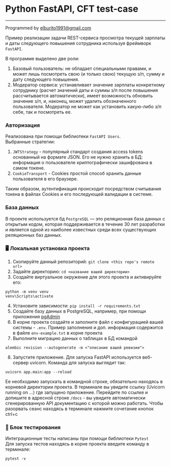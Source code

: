 # Python FastAPI, CFT test-case
---

Programmed by elburito1991@gmail.com

Пример реализации задачи REST-сервиса просмотра текущей зарплаты и даты следующего
повышения сотрудника используя фреймворк `FastAPI`.

В программе выделено две роли:
1. Базовый пользователь: не обладает специальными правами,
и может лишь посмотреть свою (и только свою) текущую з/п, сумму и дату следующего повышения.
2. Модератор сервиса: устанавливает значение зарплаты конкретному сотруднику
(расчет значений даты и суммы з/п после повышения рассчитывается автоматически), имеет возможность обновить значение з/п,
и, наконец, может удалить обозначенного пользователя. Модератор не может как установить какую-либо з/п 
себе, так и посмотреть ее.

### Авторизация
Реализована при помощи библиотеки `FastAPI Users`.<br>
Выбранные стратегии:
1. `JWTStrategy` - популярный стандарт создания access tokens основанный на формате JSON. Его не нужно хранить в БД:
информация о пользователе криптографически зашифрована в самом токене.
2. `CookieTransport` - Cookies простой способ хранить данные пользователя в его браузере.

Таким образом, аутентификация происходит посредством считывания токена в файлах Cookies
и его последующей валидации в системе.

### База данных
В проекте используется бд `PostgreSQL` — это реляционная база данных с открытым кодом, которая поддерживается
в течение 30 лет разработки и является одной из наиболее известных среди всех существующих реляционных баз данных.


### 🖥 Локальная установка проекта
1. Скопируйте данный репозиторий: `git clone <this repo's remote url>`
2. Задайте директорию: `cd <название вашей директории>`
3. Создайте виртуальное окружение для этого проекта и активируйте его:
```
python -m venv venv
venv\Scripts\activate
```
4. Установите зависимости: 
`pip install -r requirements.txt`
5. Создайте базу данных в PostgreSQL, например, при помощи приложения [pgAdmin](https://www.pgadmin.org/download/)
6. В корне проекта создайте и заполните файл с конфигурацией вашей системы - `.env`. 
Пример заполнения и доп. информация содержится в файле `env-example.txt` в корне проекта
7. Выполните миграцию данных о таблицах в БД командой
```
alembic revision --autogenerate -m <"описание вашей ревизии">   
```
8. Запустите приложение. Для запуска FastAPI используется веб-сервер uvicorn. Команда для запуска выглядит так:
```
uvicorn app.main:app --reload      
```
Ее необходимо запускать в командной строке, обязательно находясь в корневой директории проекта.
В терминале вы увидите ссылку (Uvicorn running on ...) где запущено приложение. Перейдите по ссылке и допишите
в адресной строке `/docs` - вы увидите автоматически сгенерированную API документацию с которой можно работать. 
Чтобы разорвать сеанс находясь в терминале нажмите сочетание кнопок ctrl+c

### 🔧 Блок тестирования
Интеграционные тесты написаны при помощи библиотеки `Pytest`<br>
Для запуска тестов находясь в корне проекта введите команду в терминале:<br>
```
pytest -v
```
